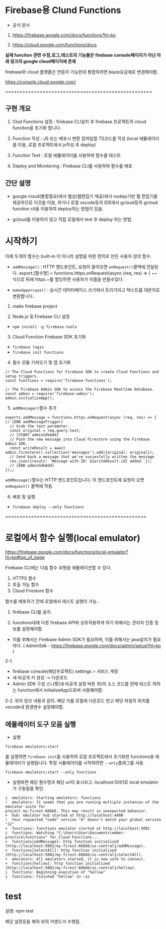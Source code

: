 
# Firebase용 Clund Functions

- 공식 문서
1. https://firebase.google.com/docs/functions?hl=ko

2. https://cloud.google.com/functions/docs

**실제 funciton 관련 수정,로그,테스트의 기능들은**
**firebase console페이지가 아닌 아래 링크의 google cloud페이지에 존재**

firebase와 cloud 플랫폼은 연동이 가능한데 통합하려면 blaze요금제로 변경해야함.

https://console.cloud.google.com/


===================================================

## 구현 개요
1. Clud Functions 설정 : firebase CLI설치 후 firebase 프로젝트의 cloud funciton을 초기화 합니다.

2. Function 작성 : JS 또는 배포시 변환 컴파일할 TS코드를 작성
(local 에뮬레이터를 이용, 로컬 프로젝트에서 js작성 후 deploy)

3. Funciton Test : 로컬 에뮬레이터를 사용하여 함수를 테스트

4. Deploy and Monitoring : Firebase CLI를 사용하여 함수를 배포

## 간단 설명

- google cloud(통합필요)에서 웹상(웹편집기 제공)에서 nodejs기반 웹 편집기를 제공하므로 이것을 이용, 하거나 로컬 vscode등의 IDE에서 gcloud등의 gcloud function cli을 이용하여 deploy하는 방법이 있음.

- gcloud를 이용하지 않고 직접 로컬에서 test 후 deploy 하는 방법.




# 시작하기

아래 두개의 함수는 built-in 이 아니라 설명을 위한 편의로 만든 사용자 정의 함수.

- `addMessage()` : HTTP 엔드포인트, 요청이 들어오면 `onRequest()`콜백에 전달된다.
export.[함수명] = functions.https.onRequest(async (req, res) => { ~~ 
식으로 뒤에 https.~를 할당하면 사용자가 이름을 만들수있다.

- `makeUppercase()` : 실시간 데이터베이스 쓰기에서 트리거되고 텍스트를 대문자로 변환합니다.


1. make firebase project

2. Node.js 및 Firebase CLI 설정
- `npm install -g firebase-tools` 

3. Cloud Function Firebase SDK 초기화
- `firebase login`
- `firebase init functions`

4. 필수 모듈 가져오기 및 앱 초기화
```
// The Cloud Functions for Firebase SDK to create Cloud Functions and setup triggers.
const functions = require('firebase-functions');

// The Firebase Admin SDK to access the Firebase Realtime Database.
const admin = require('firebase-admin');
admin.initializeApp();
```

5. `addMessage()`함수 추가

```
exports.addMessage = functions.https.onRequest(async (req, res) => {
// [END addMessageTrigger]
  // Grab the text parameter.
  const original = req.query.text;
  // [START adminSdkAdd]
  // Push the new message into Cloud Firestore using the Firebase Admin SDK.
  const writeResult = await admin.firestore().collection('messages').add({original: original});
  // Send back a message that we've succesfully written the message
  res.json({result: `Message with ID: ${writeResult.id} added.`});
  // [END adminSdkAdd]
});;
```

`addMessage()`함수는 HTTP 엔드포인트입니다. 이 엔드포인트에 요청이 오면 `onRequest()` 콜백에 작동.

6. 배포 및 실행

- `firebase deploy --only functions`



=================================================

# 로컬에서 함수 실행(local emulator)

https://firebase.google.com/docs/functions/local-emulator?hl=ko#top_of_page

Firebase CLI에는 다음 함수 유형을 에뮬레이션할 수 있다.
1. HTTPS 함수
2. 호출 가능 함수
3. Cloud Firestore 함수

함수를 배포하기 전에 로컬에서 테스트 실행이 가능..


1. firebase CLI를 설치.

2. functions내에 다른 firebase API와 상호작용하게 하기 위해서는 관리자 인증 정보를 설정해야함.

- 이를 위해서는 Firebase Admin SDK가 필요하며, 이를 위해서는 java설치가 필요하다. ( AdminSdk -  https://firebase.google.com/docs/admin/setup?hl=ko )


2-1. 
- firebase console(해당프로젝트) settings > 서비스 계정 
- 새 비공개 키 생성 -> 다운로드
-  Admin SDK 구성 스니펫(새 비공개 설정 버튼 위)의 소스 코드를 현재 테스트 하려는 function에서 initializeApp으로써 사용해야함.

2-2. 위의 링크 내용과 같이. 해당 키를 로컬에 다운로드 받고 해당 파일의 위치를 vscode내 환경변수 설정해야함.


## 에뮬레이터 도구 모음 실행

- 실행
```
firebase emulators:start
```
를 실행하면 `firebase init`를 사용하여 로컬 프로젝트에서 초기화한 functions용 에뮬레이터가 실행됩니다. 특정 시뮬레이터를 시작하려면 `--only`플래그를 사용.

```
firebase emulators:start --only functions
```


- 실행화면
해당 함수명과 해당 url이 표시되고.
localhost:5001로 local emulator가 구동됨을 확인.

```
i  emulators: Starting emulators: functions
!  emulators: It seems that you are running multiple instances of the emulator suite for
project my-firest-66bb6. This may result in unexpected behavior.
+  hub: emulator hub started at http://localhost:4400
!  Your requested "node" version "8" doesn't match your global version "12"
+  functions: functions emulator started at http://localhost:5001
i  functions: Watching "C:\Users\User\Documents\ember-practice\functions" for Cloud Functions...
+  functions[addMessage]: http function initialized (http://localhost:5001/my-firest-66bb6/us-central1/addMessage).
+  functions[selectAll]: http function initialized (http://localhost:5001/my-firest-66bb6/us-central1/selectAll).
+  emulators: All emulators started, it is now safe to connect.
+  functions[hellow]: http function initialized (http://localhost:5001/my-firest-66bb6/us-central1/hellow).
i  functions: Beginning execution of "hellow"
i  functions: Finished "hellow" in ~1s
```

# test

실행: npm test 

해당 설정등을 해야 위의 커맨드가 수행됨.

